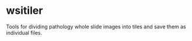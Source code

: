 # wsitiler
Tools for dividing pathology whole slide images into tiles and save them as individual files.
